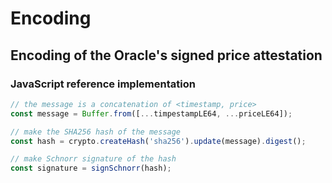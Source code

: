 # Encoding

Encoding of the Oracle's signed price attestation
-------------------------------

### JavaScript reference implementation

```js
// the message is a concatenation of <timestamp, price>
const message = Buffer.from([...timpestampLE64, ...priceLE64]);

// make the SHA256 hash of the message 
const hash = crypto.createHash('sha256').update(message).digest();

// make Schnorr signature of the hash
const signature = signSchnorr(hash);
```
